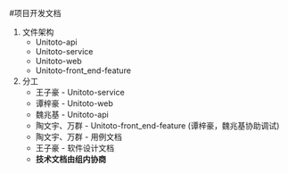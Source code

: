 #项目开发文档



1. 文件架构
   - Unitoto-api
   - Unitoto-service
   - Unitoto-web
   - Unitoto-front_end-feature
2. 分工
    * 王子豪 - Unitoto-service
    * 谭梓豪 - Unitoto-web
    * 魏兆基 - Unitoto-api
    * 陶文宇、万群 - Unitoto-front_end-feature (谭梓豪，魏兆基协助调试)
    * 陶文宇、万群 - 用例文档
    * 王子豪 - 软件设计文档
    * **技术文档由组内协商**
